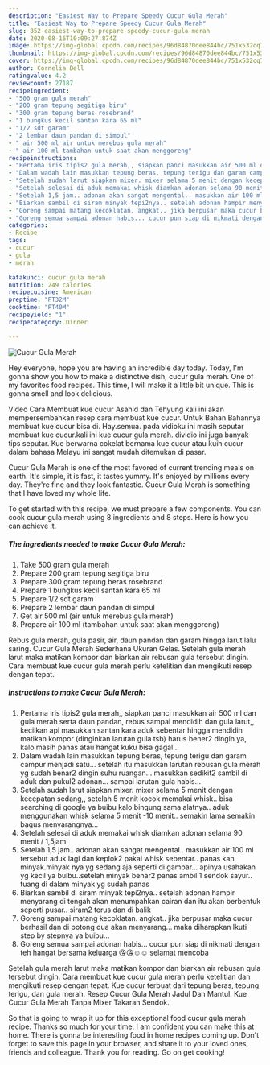 ```yaml
---
description: "Easiest Way to Prepare Speedy Cucur Gula Merah"
title: "Easiest Way to Prepare Speedy Cucur Gula Merah"
slug: 852-easiest-way-to-prepare-speedy-cucur-gula-merah
date: 2020-08-16T10:09:27.874Z
image: https://img-global.cpcdn.com/recipes/96d84870dee844bc/751x532cq70/cucur-gula-merah-foto-resep-utama.jpg
thumbnail: https://img-global.cpcdn.com/recipes/96d84870dee844bc/751x532cq70/cucur-gula-merah-foto-resep-utama.jpg
cover: https://img-global.cpcdn.com/recipes/96d84870dee844bc/751x532cq70/cucur-gula-merah-foto-resep-utama.jpg
author: Cornelia Bell
ratingvalue: 4.2
reviewcount: 27187
recipeingredient:
- "500 gram gula merah"
- "200 gram tepung segitiga biru"
- "300 gram tepung beras rosebrand"
- "1 bungkus kecil santan kara 65 ml"
- "1/2 sdt garam"
- "2 lembar daun pandan di simpul"
- " air 500 ml air untuk merebus gula merah"
- " air 100 ml tambahan untuk saat akan menggoreng"
recipeinstructions:
- "Pertama iris tipis2 gula merah,, siapkan panci masukkan air 500 ml dan gula merah serta daun pandan, rebus sampai mendidih dan gula larut,, kecilkan api masukkan santan kara aduk sebentar hingga mendidih matikan kompor (dinginkan larutan gula tsb) harus bener2 dingin ya, kalo masih panas atau hangat kuku bisa gagal..."
- "Dalam wadah lain masukkan tepung beras, tepung terigu dan garam campur menjadi satu... setelah itu masukkan larutan rebusan gula merah yg sudah benar2 dingin suhu ruangan... masukkan sedikit2 sambil di aduk dan pukul2 adonan... sampai larutan gula habis..."
- "Setelah sudah larut siapkan mixer. mixer selama 5 menit dengan kecepatan sedang,, setelah 5 menit kocok memakai whisk.. bisa searching di google ya buibu kalo bingung sama alatnya.. aduk menggunakan whisk selama 5 menit -10 menit.. semakin lama semakin bagus menyarangnya..."
- "Setelah selesai di aduk memakai whisk diamkan adonan selama 90 menit / 1,5jam"
- "Setelah 1,5 jam.. adonan akan sangat mengental.. masukkan air 100 ml tersebut aduk lagi dan keplok2 pakai whisk sebentar.. panas kan minyak.minyak nya yg sedang aja seperti di gambar... apinya usahakan yg kecil ya buibu..setelah minyak benar2 panas ambil 1 sendok sayur.. tuang di dalam minyak yg sudah panas"
- "Biarkan sambil di siram minyak tepi2nya.. setelah adonan hampir menyarang di tengah akan menumpahkan cairan dan itu akan berbentuk seperti pusar.. siram2 terus dan di balik"
- "Goreng sampai matang kecoklatan. angkat.. jika berpusar maka cucur berhasil dan di potong dua akan menyarang... maka diharapkan lkuti step by stepnya ya buibu..."
- "Goreng semua sampai adonan habis... cucur pun siap di nikmati dengan teh hangat bersama keluarga 😘😘☺☺ selamat mencoba"
categories:
- Recipe
tags:
- cucur
- gula
- merah

katakunci: cucur gula merah 
nutrition: 249 calories
recipecuisine: American
preptime: "PT32M"
cooktime: "PT40M"
recipeyield: "1"
recipecategory: Dinner

---
```



![Cucur Gula Merah](https://img-global.cpcdn.com/recipes/96d84870dee844bc/751x532cq70/cucur-gula-merah-foto-resep-utama.jpg)

Hey everyone, hope you are having an incredible day today. Today, I'm gonna show you how to make a distinctive dish, cucur gula merah. One of my favorites food recipes. This time, I will make it a little bit unique. This is gonna smell and look delicious.

Video Cara Membuat kue cucur Asahid dan Tehyung kali ini akan mempersembahkan resep cara membuat kue cucur. Untuk Bahan Bahannya membuat kue cucur bisa di. Hay.semua. pada vidioku ini masih seputar membuat kue cucur.kali ini kue cucur gula merah. dividio ini juga banyak tips seputar. Kue berwarna cokelat bernama kue cucur atau kuih cucur dalam bahasa Melayu ini sangat mudah ditemukan di pasar.

Cucur Gula Merah is one of the most favored of current trending meals on earth. It's simple, it is fast, it tastes yummy. It's enjoyed by millions every day. They're fine and they look fantastic. Cucur Gula Merah is something that I have loved my whole life.


To get started with this recipe, we must prepare a few components. You can cook cucur gula merah using 8 ingredients and 8 steps. Here is how you can achieve it.

<!--inarticleads1-->

##### The ingredients needed to make Cucur Gula Merah:

1. Take 500 gram gula merah
1. Prepare 200 gram tepung segitiga biru
1. Prepare 300 gram tepung beras rosebrand
1. Prepare 1 bungkus kecil santan kara 65 ml
1. Prepare 1/2 sdt garam
1. Prepare 2 lembar daun pandan di simpul
1. Get  air 500 ml (air untuk merebus gula merah)
1. Prepare  air 100 ml (tambahan untuk saat akan menggoreng)


Rebus gula merah, gula pasir, air, daun pandan dan garam hingga larut lalu saring. Cucur Gula Merah Sederhana Ukuran Gelas. Setelah gula merah larut maka matikan kompor dan biarkan air rebusan gula tersebut dingin. Cara membuat kue cucur gula merah perlu ketelitian dan mengikuti resep dengan tepat. 

<!--inarticleads2-->

##### Instructions to make Cucur Gula Merah:

1. Pertama iris tipis2 gula merah,, siapkan panci masukkan air 500 ml dan gula merah serta daun pandan, rebus sampai mendidih dan gula larut,, kecilkan api masukkan santan kara aduk sebentar hingga mendidih matikan kompor (dinginkan larutan gula tsb) harus bener2 dingin ya, kalo masih panas atau hangat kuku bisa gagal...
1. Dalam wadah lain masukkan tepung beras, tepung terigu dan garam campur menjadi satu... setelah itu masukkan larutan rebusan gula merah yg sudah benar2 dingin suhu ruangan... masukkan sedikit2 sambil di aduk dan pukul2 adonan... sampai larutan gula habis...
1. Setelah sudah larut siapkan mixer. mixer selama 5 menit dengan kecepatan sedang,, setelah 5 menit kocok memakai whisk.. bisa searching di google ya buibu kalo bingung sama alatnya.. aduk menggunakan whisk selama 5 menit -10 menit.. semakin lama semakin bagus menyarangnya...
1. Setelah selesai di aduk memakai whisk diamkan adonan selama 90 menit / 1,5jam
1. Setelah 1,5 jam.. adonan akan sangat mengental.. masukkan air 100 ml tersebut aduk lagi dan keplok2 pakai whisk sebentar.. panas kan minyak.minyak nya yg sedang aja seperti di gambar... apinya usahakan yg kecil ya buibu..setelah minyak benar2 panas ambil 1 sendok sayur.. tuang di dalam minyak yg sudah panas
1. Biarkan sambil di siram minyak tepi2nya.. setelah adonan hampir menyarang di tengah akan menumpahkan cairan dan itu akan berbentuk seperti pusar.. siram2 terus dan di balik
1. Goreng sampai matang kecoklatan. angkat.. jika berpusar maka cucur berhasil dan di potong dua akan menyarang... maka diharapkan lkuti step by stepnya ya buibu...
1. Goreng semua sampai adonan habis... cucur pun siap di nikmati dengan teh hangat bersama keluarga 😘😘☺☺ selamat mencoba


Setelah gula merah larut maka matikan kompor dan biarkan air rebusan gula tersebut dingin. Cara membuat kue cucur gula merah perlu ketelitian dan mengikuti resep dengan tepat. Kue cucur terbuat dari tepung beras, tepung terigu, dan gula merah. Resep Cucur Gula Merah Jadul Dan Mantul. Kue Cucur Gula Merah Tanpa Mixer Takaran Sendok. 

So that is going to wrap it up for this exceptional food cucur gula merah recipe. Thanks so much for your time. I am confident you can make this at home. There is gonna be interesting food in home recipes coming up. Don't forget to save this page in your browser, and share it to your loved ones, friends and colleague. Thank you for reading. Go on get cooking!
